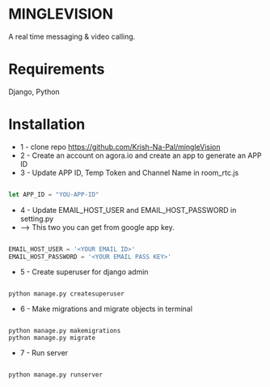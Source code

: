 # MINGLEVISION
A real time messaging & video calling.
# Requirements
Django, Python
# Installation
* 1 - clone repo https://github.com/Krish-Na-Pal/mingleVision
* 2 - Create an account on agora.io and create an app to generate an APP ID
* 3 - Update APP ID, Temp Token and Channel Name in room_rtc.js
```javascript

let APP_ID = "YOU-APP-ID"
```
* 4 - Update EMAIL_HOST_USER and EMAIL_HOST_PASSWORD in setting.py
* --> This two you can get from google app key.
```python

EMAIL_HOST_USER = '<YOUR EMAIL ID>'
EMAIL_HOST_PASSWORD = '<YOUR EMAIL PASS KEY>'
```
* 5 - Create superuser for django admin
```terminal

python manage.py createsuperuser
```
* 6 - Make migrations and migrate objects in terminal
```terminal

python manage.py makemigrations
python manage.py migrate
```
* 7 - Run server
```terminal

python manage.py runserver
```
